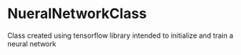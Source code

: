 # NueralNetworkClass
Class created using tensorflow library intended to initialize and train a neural network
